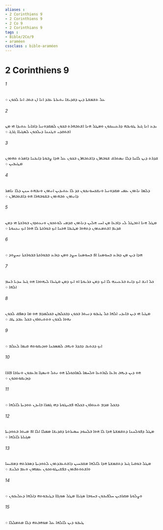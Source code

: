 ```yaml
---
aliases : 
- 2 Corinthiens 9
- 2 Corinthiens 9
- 2 Co 9
- 2 Corinthians 9
tags : 
- Bible/2Co/9
- araméen
cssclass : bible-araméen
---
```


# 2 Corinthiens 9

###### 1
ܥܠ ܬܫܡܫܬܐ ܕܝܢ ܕܩܕܝܫܐ ܝܬܝܪܬܐ ܥܒܕ ܐܢܐ ܐܢ ܟܬܒ ܐܢܐ ܠܟܘܢ ܀
###### 2
ܝܕܥ ܐܢܐ ܓܝܪ ܛܘܝܒܗ ܕܪܥܝܢܟܘܢ ܘܡܛܠ ܗܢܐ ܐܫܬܒܗܪܬ ܒܟܘܢ ܠܡܩܕܘܢܝܐ ܕܐܟܐܝܐ ܥܬܝܕܐ ܗܝ ܡܢ ܐܫܬܩܕܝ ܘܛܢܢܐ ܕܝܠܟܘܢ ܠܤܓܝܐܐ ܓܪܓ ܀
###### 3
ܫܕܪܬ ܕܝܢ ܠܐܚܐ ܕܠܐ ܢܤܬܪܩ ܫܘܒܗܪܢ ܕܐܫܬܒܗܪܢ ܒܟܘܢ ܥܠ ܗܕܐ ܨܒܘܬܐ ܕܐܝܟܢܐ ܕܐܡܪܬ ܬܗܘܘܢ ܡܛܝܒܝܢ ܀
###### 4
ܕܠܡܐ ܢܐܬܘܢ ܥܡܝ ܡܩܕܘܢܝܐ ܘܢܫܟܚܘܢܟܘܢ ܟܕ ܠܐ ܥܬܝܕܝܢ ܐܢܬܘܢ ܘܢܒܗܬ ܚܢܢ ܕܠܐ ܢܐܡܪ ܕܐܢܬܘܢ ܬܒܗܬܘܢ ܒܫܘܒܗܪܐ ܗܘ ܕܐܫܬܒܗܪܢ ܀
###### 5
ܡܛܠ ܗܢܐ ܐܬܒܛܠ ܠܝ ܕܐܒܥܐ ܡܢ ܐܚܝ ܗܠܝܢ ܕܢܐܬܘܢ ܩܕܡܝ ܠܘܬܟܘܢ ܘܢܥܬܕܘܢ ܒܘܪܟܬܐ ܗܝ ܕܡܢ ܩܕܝܡ ܐܫܬܡܥܬܘܢ ܕܬܗܘܐ ܡܛܝܒܐ ܗܟܢܐ ܐܝܟ ܒܘܪܟܬܐ ܠܐ ܗܘܐ ܐܝܟ ܝܥܢܘܬܐ ܀
###### 6
ܗܕܐ ܕܝܢ ܡܢ ܕܙܪܥ ܒܚܘܤܢܐ ܐܦ ܒܚܘܤܢܐ ܚܨܕ ܘܡܢ ܕܙܪܥ ܒܒܘܪܟܬܐ ܒܒܘܪܟܬܐ ܢܚܨܘܕ ܀
###### 7
ܟܠ ܐܢܫ ܐܝܟ ܕܐܝܬ ܒܪܥܝܢܗ ܠܐ ܐܝܟ ܕܡܢ ܟܪܝܘܬܐ ܐܘ ܐܝܟ ܕܡܢ ܩܛܝܪܐ ܠܝܗܘܒܐ ܗܘ ܓܝܪ ܚܕܝܐ ܪܚܡ ܐܠܗܐ ܀
###### 8
ܡܛܝܐ ܗܝ ܕܝܢ ܒܐܝܕܝ ܐܠܗܐ ܟܠ ܛܝܒܘ ܕܢܝܬܪ ܒܟܘܢ ܕܒܟܠܙܒܢ ܒܟܠܡܕܡ ܗܘ ܡܐ ܕܤܦܩ ܠܟܘܢ ܢܗܘܐ ܠܟܘܢ ܘܬܬܝܬܪܘܢ ܒܟܠ ܥܒܕ ܛܒ ܀
###### 9
ܐܝܟ ܕܟܬܝܒ ܕܒܕܪ ܘܝܗܒ ܠܡܤܟܢܐ ܘܙܕܝܩܘܬܗ ܩܝܡܐ ܠܥܠܡ ܀
###### 10
ܗܘ ܕܝܢ ܕܝܗܒ ܙܪܥܐ ܠܙܪܘܥܐ ܘܠܚܡܐ ܠܡܐܟܘܠܬܐ ܗܘ ܢܬܠ ܘܢܤܓܐ ܙܪܥܟܘܢ ܘܢܪܒܐ ܦܐܪܐ ܕܙܕܝܩܘܬܟܘܢ ܀
###### 11
ܕܒܟܠ ܡܕܡ ܬܥܬܪܘܢ ܒܟܠܗ ܦܫܝܛܘܬܐ ܕܗܝ ܓܡܪܐ ܒܐܝܕܢ ܬܘܕܝܬܐ ܠܐܠܗܐ ܀
###### 12
ܡܛܠ ܕܦܘܠܚܢܐ ܕܬܫܡܫܬܐ ܗܕܐ ܠܐ ܗܘܐ ܒܠܚܘܕ ܚܤܝܪܘܬܐ ܕܩܕܝܫܐ ܡܡܠܐ ܐܠܐ ܐܦ ܡܝܬܪ ܒܬܘܕܝܬܐ ܤܓܝܐܬܐ ܠܐܠܗܐ ܀
###### 13
ܡܛܠ ܒܘܩܝܐ ܓܝܪ ܕܬܫܡܫܬܐ ܗܕܐ ܠܐܠܗܐ ܡܫܒܚܝܢ ܕܐܫܬܥܒܕܬܘܢ ܠܬܘܕܝܬܐ ܕܤܒܪܬܗ ܕܡܫܝܚܐ ܘܐܫܬܘܬܦܬܘܢ ܒܦܫܝܛܘܬܟܘܢ ܥܡܗܘܢ ܘܥܡ ܟܠܢܫ ܀
###### 14
ܘܨܠܘܬܐ ܡܩܪܒܝܢ ܚܠܦܝܟܘܢ ܒܚܘܒܐ ܤܓܝܐܐ ܡܛܠ ܤܘܓܐܐ ܕܛܝܒܘܬܗ ܕܐܠܗܐ ܕܥܠܝܟܘܢ ܀
###### 15
ܛܝܒܘ ܕܝܢ ܠܐܠܗܐ ܥܠ ܡܘܗܒܬܗ ܕܠܐ ܡܬܡܠܠܐ ܀
